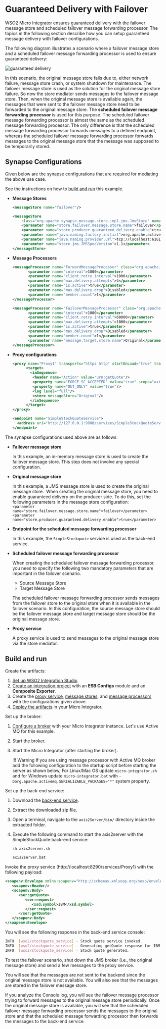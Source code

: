 # Guaranteed Delivery with Failover

WSO2 Micro Integrator ensures guaranteed delivery with the failover message store and scheduled failover message forwarding processor. The topics in the following section describe how you can setup guaranteed message delivery with failover configurations.

The following diagram illustrates a scenario where a failover message
store and a scheduled failover message forwarding processor is used
to ensure guaranteed delivery:

![guaranteed delivery]({{base_path}}/assets/img/integrate/tutorials/guaranteed-delivery-failover/guaranteed-delivery.png)

In this scenario, the original message store fails due to, either network
failure, message store crash, or system shutdown for maintenance. The
failover message store is used as the solution for the original message
store failure. So now the store mediator sends messages to the failover
message store. Then, when the original message store is available again,
the messages that were sent to the failover message store need to be
forwarded to the original message store. The **scheduled failover message forwarding processor**
is used for this purpose. The scheduled failover message
forwarding processor is almost the same as the scheduled message
forwarding processor. The only difference is that the scheduled message
forwarding processor forwards messages to a defined endpoint, whereas
the scheduled failover message forwarding processor forwards messages to
the original message store that the message was supposed to be
temporarily stored.

## Synapse Configurations

Given below are the synapse configurations that are required for mediating the above use case.

See the instructions on how to [build and run](#build-and-run) this example.

- **Message Stores**

    ```xml tab='Failover message store'
    <messageStore name="failover"/>  
    ```

    ```xml tab='Message Store'
    <messageStore  
        class="org.apache.synapse.message.store.impl.jms.JmsStore" name="Original">  
        <parameter name="store.failover.message.store.name">failover</parameter>  
        <parameter name="store.producer.guaranteed.delivery.enable">true</parameter>  
        <parameter name="java.naming.factory.initial">org.apache.activemq.jndi.ActiveMQInitialContextFactory</parameter>  
        <parameter name="java.naming.provider.url">tcp://localhost:61616</parameter>  
        <parameter name="store.jms.JMSSpecVersion">1.1</parameter>  
    </messageStore>
    ```

- **Message Processors**

    ```xml tab='Scheduled message forwarding processor'
    <messageProcessor name="ForwardMessageProcessor" class="org.apache.synapse.message.processor.impl.forwarder.ScheduledMessageForwardingProcessor" targetEndpoint="SimpleStockQuoteService" messageStore="Original" xmlns="http://ws.apache.org/ns/synapse">
           <parameter name="interval">1000</parameter>
           <parameter name="client.retry.interval">1000</parameter>
           <parameter name="max.delivery.attempts">4</parameter>
           <parameter name="is.active">true</parameter>
           <parameter name="max.delivery.drop">Disabled</parameter>
           <parameter name="member.count">1</parameter>
    </messageProcessor>
    ```

    ```xml tab='Scheduled failover message forwarding processor'
    <messageProcessor name="FailoverMessageProcessor" class="org.apache.synapse.message.processor.impl.failover.FailoverScheduledMessageForwardingProcessor" messageStore="failover" xmlns="http://ws.apache.org/ns/synapse">
           <parameter name="interval">1000</parameter>
           <parameter name="client.retry.interval">60000</parameter>
           <parameter name="max.delivery.attempts">1000</parameter>
           <parameter name="is.active">true</parameter>
           <parameter name="max.delivery.drop">Disabled</parameter>
           <parameter name="member.count">1</parameter>
           <parameter name="message.target.store.name">Original</parameter>
    </messageProcessor> 
    ```

- **Proxy configurations**

    ```xml tab='Proxy Service'
    <proxy name="Proxy1" transports="https http" startOnLoad="true" trace="disable" xmlns="http://ws.apache.org/ns/synapse">    
          <target>  
            <inSequence>  
             <header name="Action" value="urn:getQuote"/>
             <property name="FORCE_SC_ACCEPTED" value="true" scope="axis2"/>  
             <property name="OUT_ONLY" value="true"/>  
             <log level="full"/>  
             <store messageStore="Original"/>  
            </inSequence>  
          </target>  
    </proxy>   
    ```

    ```xml tab='Endpoint'
    <endpoint name="SimpleStockQuoteService">  
      <address uri="http://127.0.0.1:9000/services/SimpleStockQuoteService"/>  
    </endpoint>
    ```

The synapse configurations used above are as follows:

- **Failover message store**
  
    In this example, an in-memory message store is used to create the failover message store. This step does not involve any special configuration.

- **Original message store**
  
    In this example, a JMS message store is used to create the original message store.  When creating the original message store, you need to enable guaranteed delivery on the producer side. To do this, set the following parameters in the message store configuration:</br>
  `<parameter name="store.failover.message.store.name">failover</parameter>`  
  `<parameter name="store.producer.guaranteed.delivery.enable">true</parameter>`

- **Endpoint for the scheduled message forwarding processor**

    In this example, the `SimpleStockquote` service is used as the back-end service.

- **Scheduled failover message forwarding processor**

    When creating the scheduled failover message forwarding processor, you need to specify the following two mandatory parameters that are important in the failover scenario.
        
    * Source Message Store
    * Target Message Store

    The scheduled failover message forwarding processor sends messages from the failover store to the original store when it is available in the failover scenario. In this configuration, the source message store should be the failover message store and target message store should be the original message store.

- **Proxy service**

    A proxy service is used to send messages to the original message store via the store mediator.

## Build and run

Create the artifacts:

1. [Set up WSO2 Integration Studio]({{base_path}}/develop/installing-wso2-integration-studio).
2. [Create an integration project]({{base_path}}/develop/create-integration-project) with an <b>ESB Configs</b> module and an <b>Composite Exporter</b>.
3. Create the [proxy service]({{base_path}}/develop/creating-artifacts/creating-a-proxy-service), [message stores]({{base_path}}/develop/creating-artifacts/creating-a-message-store), and [message processors]({{base_path}}/develop/creating-artifacts/creating-a-message-processor) with the configurations given above.
4. [Deploy the artifacts]({{base_path}}/develop/deploy-artifacts) in your Micro Integrator.

Set up the broker:

1.  [Configure a broker]({{base_path}}/install-and-setup/setup/transport-configurations/configuring-transports/#configuring-the-jms-transport) with your Micro Integrator instance. Let's use Active MQ for this example.
2.  Start the broker.
3.  Start the Micro Integrator (after starting the broker).

    !!! Warning
        If you are using message processor with Active MQ broker add the following configuration to the startup script before starting the server as shown below,
        For Linux/Mac OS update `micro-integrator.sh` and for Windows update `micro-integrator.bat` with `-Dorg.apache.activemq.SERIALIZABLE_PACKAGES="*"` system property.

Set up the back-end service:

1. Download the [back-end service](https://github.com/wso2-docs/WSO2_EI/blob/master/Back-End-Service/axis2Server.zip).
2. Extract the downloaded zip file.
3. Open a terminal, navigate to the `axis2Server/bin/` directory inside the extracted folder.
4. Execute the following command to start the axis2server with the SimpleStockQuote back-end service:
   
      ```bash tab='On MacOS/Linux/CentOS'
      sh axis2server.sh
      ```
          
      ```bash tab='On Windows'
      axis2server.bat
      ```

Invoke the proxy service (http://localhost:8290/services/Proxy1) with the following payload:

```xml
<soapenv:Envelope xmlns:soapenv="http://schemas.xmlsoap.org/soap/envelope/" xmlns:ser="http://services.samples" xmlns:xsd="http://services.samples/xsd">
   <soapenv:Header/>
   <soapenv:Body>
      <ser:getQuote>
         <ser:request>
            <xsd:symbol>IBM</xsd:symbol>
         </ser:request>
      </ser:getQuote>
   </soapenv:Body>
</soapenv:Envelope>
```

You will see the following response in the back-end service console:

```bash
INFO  [wso2/stockquote_service] - Stock quote service invoked.
INFO  [wso2/stockquote_service] - Generating getQuote response for IBM
INFO  [wso2/stockquote_service] - Stock quote generated.
```

To test the failover scenario, shut down the JMS broker (i.e., the original message store) 
and send a few messages to the proxy service.

You will see that the messages are not sent to the backend since the
original message store is not available. You will also see that the
messages are stored in the failover message store.

If you analyze the Console log, you will see the failover
message processor trying to forward messages to the original message
store periodically. Once the original message store is available, you
will see that the scheduled failover message forwarding processor sends
the messages to the original store and that the scheduled message
forwarding processor then forwards the messages to the back-end service.